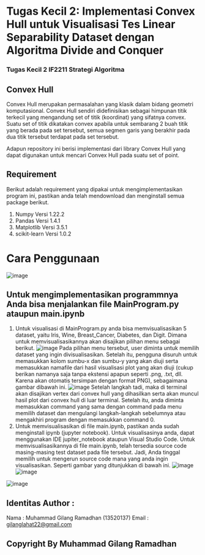 # Tugas Kecil 2: Implementasi Convex Hull untuk Visualisasi Tes Linear Separability Dataset dengan Algoritma Divide and Conquer
### Tugas Kecil 2 IF2211 Strategi Algoritma

## Convex Hull
Convex Hull merupakan permasalahan yang klasik dalam bidang geometri komputasional. Convex Hull sendiri didefinisikan sebagai himpunan titik terkecil yang mengandung set of titik (koordinat) yang sifatnya convex. Suatu set of titik dikatakan convex apabila untuk sembarang 2 buah titik yang berada pada set tersebut, semua segmen garis yang berakhir pada dua titik tersebut terdapat pada set tersebut.

Adapun repository ini berisi implementasi dari library Convex Hull yang dapat digunakan untuk mencari Convex Hull pada suatu set of point.

## Requirement
Berikut adalah requirement yang dipakai untuk mengimplementasikan program ini, pastikan anda telah mendownload dan menginstall semua package berikut.
1. Numpy Versi 1.22.2
2. Pandas Versi 1.4.1
3. Matplotlib Versi 3.5.1
4. scikit-learn Versi 1.0.2

# Cara Penggunaan
![image](https://user-images.githubusercontent.com/80266785/155902168-ab6271d3-7676-4613-80a6-c8a593dd9bdb.png)

## Untuk mengimplementasikan programmnya Anda bisa menjalankan file MainProgram.py ataupun main.ipynb
1. Untuk visualisasi di MainProgram.py anda bisa memvisualisasikan 5 dataset, yaitu Iris, Wine, Breast_Cancer, Diabetes, dan Digit. Dimana untuk memvisualisasikannya akan disajikan pilihan menu sebagai berikut.
 ![image](https://user-images.githubusercontent.com/80266785/155901503-eb055d57-b6a9-4f48-8c21-74d1aba3d96c.png)
 Pada pilihan menu tersebut, user diminta untuk memilih dataset yang ingin divisualisasikan. Setelah itu, pengguna disuruh untuk memasukkan kolom sumbu-x dan sumbu-y yang akan diuji serta memasukkan namafile dari hasil visualisasi plot yang akan diuji (cukup berikan namanya saja tanpa ekstensi apapun seperti .png, .txt, dll. Karena akan otomatis tersimpan dengan format PNG), sebagaimana gambar dibawah ini.
 ![image](https://user-images.githubusercontent.com/80266785/155901629-6d5b31af-90a1-4e91-810d-869a3a0445f1.png)
 Setelah langkah tadi, maka di terminal akan disajikan vertex dari convex hull yang dihasilkan serta akan muncul hasil plot dari convex hull di luar terminal.
 Setelah itu, anda diminta memasukkan command yang sama dengan command pada menu memilih dataset dan mengulangi langkah-langkah sebelumnya atau mengakhiri program dengan memasukkan command 0.
2. Untuk memvisualisasikan di file main.ipynb, pastikan anda sudah menginstall ipynb (jupyter notebook). Untuk visualisasinya anda, dapat menggunakan IDE jupiter_notebook ataupun Visual Studio Code. Untuk memvisualisasikannya di file main.ipynb, telah tersedia source code masing-masing test dataset pada file tersebut. Jadi, Anda tinggal memilih untuk mengerun source code mana yang anda ingin visualisasikan. Seperti gambar yang ditunjukkan di bawah ini.
![image](https://user-images.githubusercontent.com/80266785/155901927-5ef90ca5-e959-47bb-9ccb-c534d325adba.png)
![image](https://user-images.githubusercontent.com/80266785/155901938-74ceb373-a8e1-4a22-829b-c1a12a406949.png)

![image](https://user-images.githubusercontent.com/80266785/155902200-4e8089e4-2f04-4104-a5b7-2cee09791e84.png)

## Identitas Author :
Nama  : Muhammad Gilang Ramadhan (13520137)
Email : gilanglahat22@gmail.com 

## Copyright By Muhammad Gilang Ramadhan

